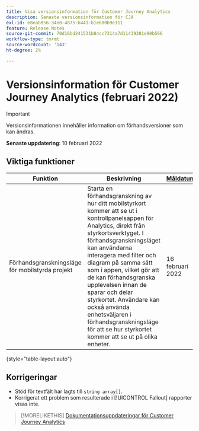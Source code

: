 ```yaml
---
title: Visa versionsinformation för Customer Journey Analytics
description: Senaste versionsinformation för CJA
exl-id: e8eab856-34e0-4875-b441-b1e680b9e111
feature: Release Notes
source-git-commit: 70d16bd241531b84cc7314a7d11439381e90b566
workflow-type: tm+mt
source-wordcount: '143'
ht-degree: 2%

---
```


# Versionsinformation för Customer Journey Analytics (februari 2022)

>[!IMPORTANT]
>
>Versionsinformationen innehåller information om förhandsversioner som kan ändras.

**Senaste uppdatering**: 10 februari 2022

## Viktiga funktioner

| Funktion | Beskrivning | [Måldatum](/help/release-notes/releases.md) |
| ----------- | ---------- | ----- |
| Förhandsgranskningsläge för mobilstyrda projekt | Starta en förhandsgranskning av hur ditt mobilstyrkort kommer att se ut i kontrollpanelsappen för Analytics, direkt från styrkortsverktyget. I förhandsgranskningsläget kan användarna interagera med filter och diagram på samma sätt som i appen, vilket gör att de kan förhandsgranska upplevelsen innan de sparar och delar styrkortet. Användare kan också använda enhetsväljaren i förhandsgranskningsläge för att se hur styrkortet kommer att se ut på olika enheter. | 16 februari 2022 |

{style=&quot;table-layout:auto&quot;}

## Korrigeringar

* Stöd för textfält har lagts till `string array[]`.
* Korrigerat ett problem som resulterade i [!UICONTROL Fallout] rapporter visas inte.

>[!MORELIKETHIS]
>[Dokumentationsuppdateringar för Customer Journey Analytics](/help/release-notes/doc-changes.md)
